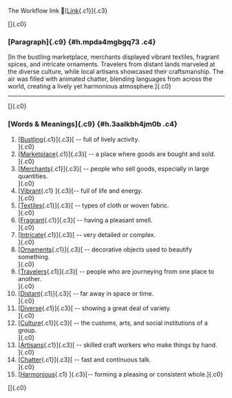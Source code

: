 The Workflow link
👏[[Link](https://www.google.com/url?q=http://www.google.com&sa=D&source=editors&ust=1755988693728743&usg=AOvVaw1DQT3vq7rHeGNsz8YYfZ44){.c1}]{.c3}

[]{.c0}

### [Paragraph]{.c9} {#h.mpda4mgbgq73 .c4}

[In the bustling marketplace, merchants displayed vibrant textiles,
fragrant spices, and intricate ornaments. Travelers from distant lands
marveled at the diverse culture, while local artisans showcased their
craftsmanship. The air was filled with animated chatter, blending
languages from across the world, creating a lively yet harmonious
atmosphere.]{.c0}

------------------------------------------------------------------------

[]{.c0}

### [Words & Meanings]{.c9} {#h.3aalkbh4jm0b .c4}

1.  [[Bustling](https://www.google.com/url?q=http://www.google.com&sa=D&source=editors&ust=1755988693730061&usg=AOvVaw04CgmdWVVYb2ggxRbCc1Nk){.c1}]{.c3}[ --
    full of lively activity.\
    ]{.c0}
2.  [[Marketplace](https://www.google.com/url?q=http://www.google.com&sa=D&source=editors&ust=1755988693730335&usg=AOvVaw3Gg5v7-2XLBU_YB9-mcL_Y){.c1}]{.c3}[ --
    a place where goods are bought and sold.\
    ]{.c0}
3.  [[Merchants](https://www.google.com/url?q=http://www.google.com&sa=D&source=editors&ust=1755988693730579&usg=AOvVaw3PdkmisTFQwBjHCNDRufj7){.c1}]{.c3}[ --
    people who sell goods, especially in large quantities.\
    ]{.c0}
4.  [[Vibrant](https://www.google.com/url?q=http://www.google.com&sa=D&source=editors&ust=1755988693730847&usg=AOvVaw0NrADAl96v-iUcCP2Usxkp){.c1}
    ]{.c3}[-- full of life and energy.\
    ]{.c0}
5.  [[Textiles](https://www.google.com/url?q=http://www.google.com&sa=D&source=editors&ust=1755988693731041&usg=AOvVaw016oNv4K_VwsBJGZqMTdQ7){.c1}]{.c3}[ --
    types of cloth or woven fabric.\
    ]{.c0}
6.  [[Fragrant](https://www.google.com/url?q=http://www.google.com&sa=D&source=editors&ust=1755988693731242&usg=AOvVaw3K2QmhKB13Kf89ajavqMob){.c1}]{.c3}[ --
    having a pleasant smell.\
    ]{.c0}
7.  [[Intricate](https://www.google.com/url?q=http://www.google.com&sa=D&source=editors&ust=1755988693731448&usg=AOvVaw3WjieItlKx6Bq1_9zQmufd){.c1}]{.c3}[ --
    very detailed or complex.\
    ]{.c0}
8.  [[Ornaments](https://www.google.com/url?q=http://www.google.com&sa=D&source=editors&ust=1755988693731659&usg=AOvVaw0SqCttSUNAH7xgQp_XpFvI){.c1}]{.c3}[ --
    decorative objects used to beautify something.\
    ]{.c0}
9.  [[Travelers](https://www.google.com/url?q=http://www.google.com&sa=D&source=editors&ust=1755988693731903&usg=AOvVaw2y8bpsU8TVBA7aK1vLmSW6){.c1}]{.c3}[ --
    people who are journeying from one place to another.\
    ]{.c0}
10. [[Distant](https://www.google.com/url?q=http://www.google.com&sa=D&source=editors&ust=1755988693732143&usg=AOvVaw3uGHZrkEvDUYqTJvhxEE1y){.c1}]{.c3}[ --
    far away in space or time.\
    ]{.c0}
11. [[Diverse](https://www.google.com/url?q=http://www.google.com&sa=D&source=editors&ust=1755988693732329&usg=AOvVaw3BpCsy0XKpcoj6qME8toNk){.c1}]{.c3}[ --
    showing a great deal of variety.\
    ]{.c0}
12. [[Culture](https://www.google.com/url?q=http://www.google.com&sa=D&source=editors&ust=1755988693732517&usg=AOvVaw1RRMtX-vxY1S7YS6nK9yKa){.c1}]{.c3}[ --
    the customs, arts, and social institutions of a group.\
    ]{.c0}
13. [[Artisans](https://www.google.com/url?q=http://www.google.com&sa=D&source=editors&ust=1755988693732740&usg=AOvVaw2b-ZCmM6HyltGO5YlyYsqy){.c1}]{.c3}[ --
    skilled craft workers who make things by hand.\
    ]{.c0}
14. [[Chatter](https://www.google.com/url?q=http://www.google.com&sa=D&source=editors&ust=1755988693732971&usg=AOvVaw2o-rjGThq7X8d48Nj8_oxs){.c1}]{.c3}[ --
    fast and continuous talk.\
    ]{.c0}
15. [[Harmonious](https://www.google.com/url?q=http://www.google.com&sa=D&source=editors&ust=1755988693733152&usg=AOvVaw2c4HqcE3Q4oVjVpUd8KXNb){.c1}
    ]{.c3}[-- forming a pleasing or consistent whole.]{.c0}

[]{.c0}
